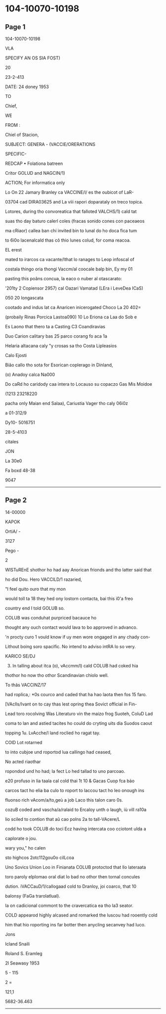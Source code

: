 # 104-10070-10198

## Page 1

104-10070-10198

VLA

SPECIFY AN OS SIA FOST)

20

23-2-413

DATE: 24 doney 1953

TO

Chief,

WE

FROM :

Chiel of Stacion,

SUBJECT: GENERA - (VACCIE/ORERATIONS

SPECIFIC-

REDCAP • Folationa batreen

Critor GOLUD and NAGCIN/1)

ACTION; For informatica only

Lo On 22 Jamary Branley ca VACCINE/l/ es the oubicot of LaR-

03704 cad DIRA03625 and La viii rapori doparataly on treco topica.

Lotores, during tho convoreatica that falloted VALCHS/1) cald tat

suas tho day baturo calerl coles (fracas sonido cones con paceaeos

ma cRiaor) callea ban chi invited bin to lunal do ho doca fica tum

to 6i0o lacenalcald thas cô thio lunes colud, for coma reacoa.

EL erest

mated to irarcos ca vacante/Ithat lo ranages to Leop infoscal of

costala thingo oria thongi Vaccm/al coocale balp bin, Ey my 01

pasting this poâns concua, la eaco o nuber al otascarato:

'201ty 2 Copiensor 2957) cal Oazari Vamatad (LEra i LeveDea ICaS)

050 20 longascata

cootado and indus lat ca Anaricen inicerogated Choco La 20 402=

(probaily Rinas Porcica Lastoa090) 10 Lo Eriona ca Laa do Sob e

Es Laono that thero ta a Casting C3 Coandiravias

Duo Carion calitary bas 25 parco corang fo aca 1a

Helaria altacana caly "y crosas sa tho Costa Lipleasios

Calo Ejosti

Bião callo tho sota for Esorican coplerago in Dinland,

(o) Anadoy calca Na000

Do caRd ho caridody caa intera to Locauso su copaczo Gas Mis Moidoe

(1213 23218220

pacha only Maian end Salaa), Cariustia Vager tho caly 06i0z

a 01-312/9

Dy10- 5016751

28-5-4103

citales

JON

La 30e0

Fa boxd 48-38

9047

---

## Page 2

14-00000

KAPOK

OrtiA/ -

3127

Pego -

2

WISTuREnE shothor ho had aay Anorican frionds and tho latter said that

ho did Dou. Hero VACCILD/1 razaried,

"I feel quito ouro that my mon

would toll ta 18 they hed ony lostorn contacta, bai this i0'a freo

country end I told GOLUB so.

COLUB was conduhat purpriced bacauce ho

thought any ouch contact would lava to bo approved in advanco.

'n procty curo 1 vould know if uy men wore ongaged in any chady con-

Lithout boing soro spacific. No intend to adviso intRA lo so very.

KARICO SE/DJ

3. In talling about itca (o), vAccmm/l) cald COLUB had coked hia

thothor ho now tho othor Scandinavian chiolo well.

To thâs VACCINZ/17

had roplica,: *0s courco and caded that ha hao laota then fos 15 faro.

[VAcIls/Ivant on to cay thas lest opring thea Sovict official in Fin-

Lead toro rocolving Was Literaturo vin the maizo frog Suoteh, ColuD Lad

coma to lan and astied tacites ho could do cryting uits dia Suodos caout

topping 1u. LvAcche/l land roclied ho ragat tay.

COlD Lot rotarned

to into cubjoe und roportod lua callingo had ceased,

No acted riaothar

ropondod und ho had; la fect Lo hed tallad to uno parcoao.

e20 profuso in lia taala cal cold thai 1t 10 & Gacas Cuop fca bảo

carcos tact ho elia ba culo to roport to laccou tact ho leo onough ins

fluonso rich vAcom/a/to,geù a job Laco this talon caro 0s.

cozuB coded and vascha/a/ralaid to Ercaloy unth o laugh, iù vill ra10a

lio sciled to contion that aû cao polns 2a to tall-VAcere/L

codd ho took COLUB do toci Ecz having intercata coo cciotont ulda a

caplorate o jou.

wary you," ho calen

sto highcos 2otc112gou0o cilLcoa

Uno Sovics Union Loo in Finianata COLUB protoctod that llo lateraata

toro paroly elplomao oral diat lo bad no othor then tornal concules

dution. iVACCauD/1/callogaad cold to Dranloy, joi coarco, that 10

balonsy (FaGa trarolatlual).

Ia on cadicional commont to the cravercatica ea tho la3 seator.

COLD appearod highly alcased and romarked the luscou had rooently cold

him that hio roporting ins far botter then anycling secanvey had luco.

Jons

Icland Snaili

Roland S. Eramleg

2l Seawasy 1953

5 - 115

2 =

121,1

5682-36.463

---

